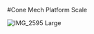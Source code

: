 #Cone Mech Platform Scale

![IMG_2595 Large](https://github.com/MugsyOS/Design/assets/179913/366f5492-5e0e-4e28-930d-e693cabccf32)
